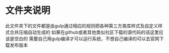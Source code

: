 # 文件夹说明

 此文件夹下的文件都是由gulp通过相应的规则把各种第三方类库样式及自定义样式合并压缩自动生成的
 如果在github或者其他类似社区下载的源代码的话这里应该是空白的
 需要自己用gulp编译才可以运行系统，不想自己编译的可以去官网下载发布版本
